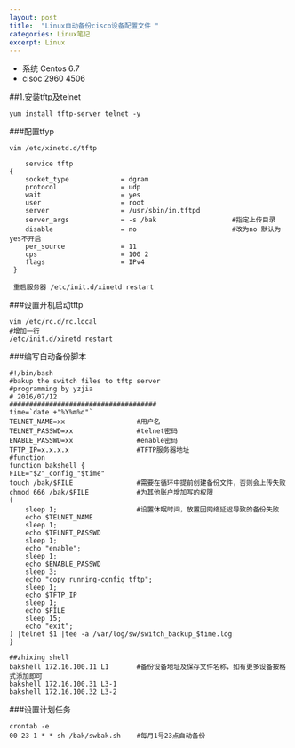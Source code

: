 ```yaml
---
layout: post
title:  "Linux自动备份cisco设备配置文件 "
categories: Linux笔记
excerpt: Linux
---
```


* 系统 Centos 6.7
* cisoc 2960 4506

##1.安装tftp及telnet
	
	yum install tftp-server telnet -y
	
###配置tfyp
	
	vim /etc/xinetd.d/tftp
	
	    service tftp
    {
        socket_type             = dgram
        protocol                = udp
        wait                    = yes
        user                    = root
        server                  = /usr/sbin/in.tftpd
        server_args             = -s /bak 					#指定上传目录
        disable                 = no                        #改为no 默认为yes不开启
        per_source              = 11
        cps                     = 100 2
        flags                   = IPv4
     }

 	 重启服务器 /etc/init.d/xinetd restart

###设置开机启动tftp
	
	vim /etc/rc.d/rc.local
	#增加一行
	/etc/init.d/xinetd restart

###编写自动备份脚本

	#!/bin/bash
	#bakup the switch files to tftp server
	#programming by yzjia
	# 2016/07/12
	#####################################
	time=`date +"%Y%m%d"`
	TELNET_NAME=xx   		 		#用户名
	TELNET_PASSWD=xx				#telnet密码
	ENABLE_PASSWD=xx				#enable密码
	TFTP_IP=x.x.x.x					#TFTP服务器地址
	#function
	function bakshell {
    FILE="$2"_config_"$time"
    touch /bak/$FILE                #需要在循环中提前创建备份文件，否则会上传失败
    chmod 666 /bak/$FILE            #为其他账户增加写的权限
    (
   		sleep 1;                    #设置休眠时间，放置因网络延迟导致的备份失败
   		echo $TELNET_NAME
   		sleep 1;
  		echo $TELNET_PASSWD
   		sleep 1;
   		echo "enable";
   		sleep 1;
   		echo $ENABLE_PASSWD
   		sleep 3;
   		echo "copy running-config tftp";
   		sleep 1;
   		echo $TFTP_IP
   		sleep 1;
   		echo $FILE
   		sleep 15;
   		echo "exit";
   	) |telnet $1 |tee -a /var/log/sw/switch_backup_$time.log   
    }

	##zhixing shell
	bakshell 172.16.100.11 L1       #备份设备地址及保存文件名称，如有更多设备按格式添加即可
	bakshell 172.16.100.31 L3-1
	bakshell 172.16.100.32 L3-2

###设置计划任务
	
	crontab -e
	00 23 1 * * sh /bak/swbak.sh    #每月1号23点自动备份

	
